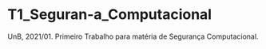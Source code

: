 # T1_Seguran-a_Computacional
UnB, 2021/01. Primeiro Trabalho para matéria de Segurança Computacional.
